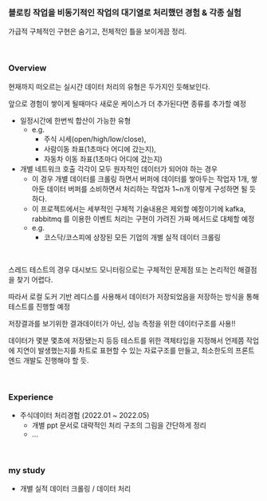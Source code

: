 ### 블로킹 작업을 비동기적인 작업의 대기열로 처리했던 경험 & 각종 실험

가급적 구체적인 구현은 숨기고, 전체적인 틀을 보이게끔 정리.

<br>



### Overview

현재까지 떠오르는 실시간 데이터 처리의 유형은 두가지인 듯해보인다.

앞으로 경험이 쌓이게 될때마다 새로운 케이스가 더 추가된다면 종류를 추가할 예정

- 일정시간에 한번씩 합산이 가능한 유형
  - e.g. 
    - 주식 시세(open/high/low/close), 
    - 사람이동 좌표(1초마다 어디에 갔는지), 
    - 자동차 이동 좌표(1초마다 어디에 갔는지)
- 개별 네트워크 호출 각각이 모두 원자적인 데이터가 되어야 하는 경우
  - 이 경우 개별 데이터를 크롤링 하면서 버퍼에 데이터를 쌓아두는 작업자 1개, 쌓아둔 데이터 버퍼를 소비하면서 처리하는 작업자 1\~n개  이렇게 구성하면 될 듯하다.
  - 이 프로젝트에서는 세부적인 구체적 기술내용은 제외할 예정이기에 kafka, rabbitmq 를 이용한 이벤트 처리는 구현이 가려진 가짜 메서드로 대체할 예정
  - e.g. 
    - 코스닥/코스피에 상장된 모든 기업의 개별 실적 데이터 크롤링

<br>



스레드 테스트의 경우 대시보드 모니터링으로는 구체적인 문제점 또는 논리적인 해결점을 찾기 어렵다.

따라서 로컬 도커 기반 레디스를 사용해서 데이터가 저장되었음을 저장하는 방식을 통해 테스트를 진행할 예정

저장결과를 보기위한 결과데이터가 아닌, 성능 측정을 위한 데이터구조를 사용!!

데이터가 몇분 몇초에 저장됐는지 등등 테스트를 위한 객체타입을 지정해서  언제쯤 작업에 지연이 발생했는지를 차트로 표현할 수 있는 자료구조를 만들고, 최소한도의 프론트엔드 개발도 진행해야 할 듯.

<br>



### Experience

- 주식데이터 처리경험 (2022.01 ~ 2022.05)
  - 개별 ppt 문서로 대략적인 처리 구조의 그림을 간단하게 정리
  - ...

<br>



### my study

- 개별 실적 데이터 크롤링 / 데이터 처리





